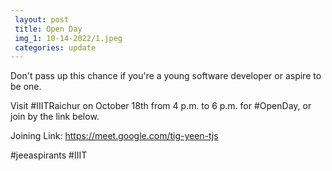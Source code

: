 ```yaml
---
 layout: post
 title: Open Day
 img_1: 10-14-2022/1.jpeg
 categories: update
---
```


Don't pass up this chance if you're a young software developer or aspire to be one.

Visit #IIITRaichur on October 18th from 4 p.m. to 6 p.m. for #OpenDay, or join by the link below.

Joining Link: <a target='_blank' href='https://meet.google.com/tig-yeen-tjs'>https://meet.google.com/tig-yeen-tjs</a>

#jeeaspirants #IIIT

